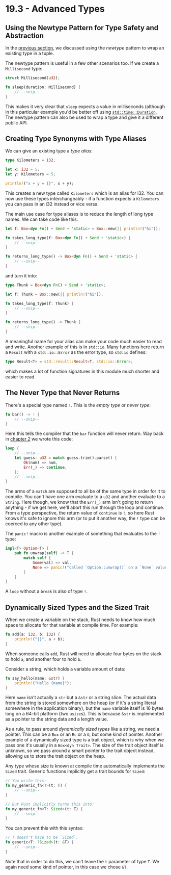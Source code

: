 # 19.3 - Advanced Types

## Using the Newtype Pattern for Type Safety and Abstraction

In the [previous section](./ch19-02-advanced-traits.md#using-the-newtype-pattern-to-implement-external-traits-on-external-types), we discussed using the _newtype_ pattern to wrap an existing type in a tuple.

The newtype pattern is useful in a few other scenarios too. If we create a `Millisecond` type:

```rust
struct Millisecond(u32);

fn sleep(duration: Millisecond) {
    // --snip--
}
```

This makes it very clear that `sleep` expects a value in milliseconds (although in this particular example you'd be better off using [`std::time::Duration`](https://doc.rust-lang.org/std/time/struct.Duration.html). The newtype pattern can also be used to wrap a type and give it a different public API.

## Creating Type Synonyms with Type Aliases

We can give an existing type a _type alias_:

```rust
type Kilometers = i32;

let x: i32 = 5;
let y: Kilometers = 5;

println!("x + y = {}", x + y);
```

This creates a new type called `Kilometers` which is an alias for i32. You can now use these types interchangeably - if a function expects a `Kilometers` you can pass in an i32 instead or vice versa.

The main use case for type aliases is to reduce the length of long type names. We can take code like this:

```rust
let f: Box<dyn Fn() + Send + 'static> = Box::new(|| println!("hi"));

fn takes_long_type(f: Box<dyn Fn() + Send + 'static>) {
    // --snip--
}

fn returns_long_type() -> Box<dyn Fn() + Send + 'static> {
    // --snip--
}
```

and turn it into:

```rust
type Thunk = Box<dyn Fn() + Send + 'static>;

let f: Thunk = Box::new(|| println!("hi"));

fn takes_long_type(f: Thunk) {
    // --snip--
}

fn returns_long_type() -> Thunk {
    // --snip--
}
```

A meaningful name for your alias can make your code much easier to read and write. Another example of this is in `std::io`. Many functions here return a `Result` with a `std::io::Error` as the error type, so `std:io` defines:

```rust
type Result<T> = std::result::Result<T, std::io::Error>;
```

which makes a lot of function signatures in this module much shorter and easier to read.

## The Never Type that Never Returns

There's a special type named `!`. This is the _empty type_ or _never type_:

```rust
fn bar() -> ! {
    // --snip--
}
```

Here this tells the compiler that the `bar` function will never return. Way back in [chapter 2][chap2] we wrote this code:

```rust
loop {
    // --snip--
    let guess: u32 = match guess.trim().parse() {
        Ok(num) => num,
        Err(_) => continue,
    };
    // --snip--
}
```

The arms of a `match` are supposed to all be of the same type in order for it to compile. You can't have one arm evaluate to a `u32` and another evaluate to a `String`. Here though, we know that the `Err(_)` arm isn't going to return anything - if we get here, we'll abort this run through the loop and continue. From a type perspective, the return value of `continue` is `!`, so here Rust knows it's safe to ignore this arm (or to put it another way, the `!` type can be coerced to any other type).

The `panic!` macro is another example of something that evaluates to the `!` type:

```rust
impl<T> Option<T> {
    pub fn unwrap(self) -> T {
        match self {
            Some(val) => val,
            None => panic!("called `Option::unwrap()` on a `None` value"),
        }
    }
}
```

A `loop` without a `break` is also of type `!`.

## Dynamically Sized Types and the Sized Trait

When we create a variable on the stack, Rust needs to know how much space to allocate for that variable at compile time. For example:

```rust
fn add(a: i32, b: i32) {
    println!("{}", a + b);
}
```

When someone calls `add`, Rust will need to allocate four bytes on the stack to hold `a`, and another four to hold `b`.

Consider a string, which holds a variable amount of data:

```rust
fn say_hello(name: &str) {
    println!("Hello {name}");
}
```

Here `name` isn't actually a `str` but a `&str` or a string slice. The actual data from the string is stored somewhere on the heap (or if it's a string literal somewhere in the application binary), but the `name` variable itself is 16 bytes long on a 64-bit platform (two `usize`s). This is because `&str` is implemented as a pointer to the string data and a length value.

As a rule, to pass around _dynamically sized types_ like a string, we need a pointer. This can be a `Box` or an `Rc` or a `&`, but some kind of pointer. Another example of a dynamically sized type is a trait object, which is why when we pass one it's usually in a `Box<dyn Trait>`. The size of the trait object itself is unknown, so we pass around a smart pointer to the trait object instead, allowing us to store the trait object on the heap.

Any type whose size is known at compile time automatically implements the `Sized` trait. Generic functions implicitly get a trait bounds for `Sized`:

```rust
// You write this:
fn my_generic_fn<T>(t: T) {
    // --snip--
}

// But Rust implicitly turns this into:
fn my_generic_fn<T: Sized>(t: T) {
    // --snip--
}
```

You can prevent this with this syntax:

```rust
// T doesn't have to be `Sized`.
fn generic<T: ?Sized>(t: &T) {
    // --snip--
}
```

Note that in order to do this, we can't leave the `t` parameter of type `T`. We again need some kind of pointer, in this case we chose `&T`.

[chap2]: ../ch02-guessing-game.md "Chapter 2: Guessing Game"
